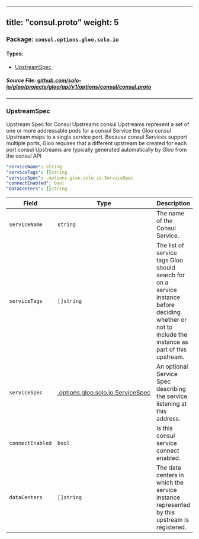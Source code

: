 
---
title: "consul.proto"
weight: 5
---

<!-- Code generated by solo-kit. DO NOT EDIT. -->


### Package: `consul.options.gloo.solo.io` 
#### Types:


- [UpstreamSpec](#upstreamspec)
  



##### Source File: [github.com/solo-io/gloo/projects/gloo/api/v1/options/consul/consul.proto](https://github.com/solo-io/gloo/blob/master/projects/gloo/api/v1/options/consul/consul.proto)





---
### UpstreamSpec

 
Upstream Spec for Consul Upstreams
consul Upstreams represent a set of one or more addressable pods for a consul Service
the Gloo consul Upstream maps to a single service port. Because consul Services support multiple ports,
Gloo requires that a different upstream be created for each port
consul Upstreams are typically generated automatically by Gloo from the consul API

```yaml
"serviceName": string
"serviceTags": []string
"serviceSpec": .options.gloo.solo.io.ServiceSpec
"connectEnabled": bool
"dataCenters": []string

```

| Field | Type | Description | Default |
| ----- | ---- | ----------- |----------- | 
| `serviceName` | `string` | The name of the Consul Service. |  |
| `serviceTags` | `[]string` | The list of service tags Gloo should search for on a service instance before deciding whether or not to include the instance as part of this upstream. |  |
| `serviceSpec` | [.options.gloo.solo.io.ServiceSpec](../../service_spec.proto.sk/#servicespec) | An optional Service Spec describing the service listening at this address. |  |
| `connectEnabled` | `bool` | Is this consul service connect enabled. |  |
| `dataCenters` | `[]string` | The data centers in which the service instance represented by this upstream is registered. |  |





<!-- Start of HubSpot Embed Code -->
<script type="text/javascript" id="hs-script-loader" async defer src="//js.hs-scripts.com/5130874.js"></script>
<!-- End of HubSpot Embed Code -->
